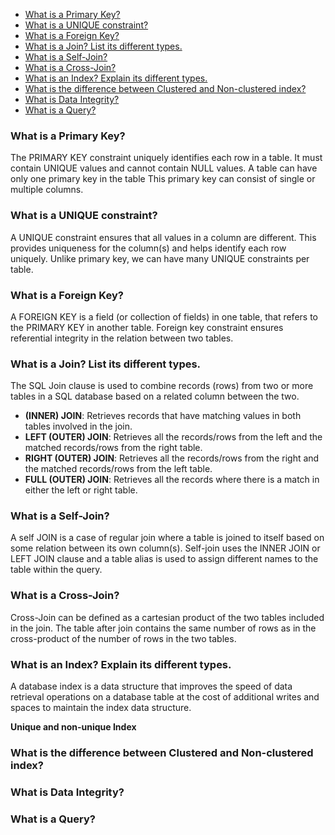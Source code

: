 - [What is a Primary Key?](#what-is-a-primary-key)
- [What is a UNIQUE constraint?](#what-is-a-unique-constraint)
- [What is a Foreign Key?](#what-is-a-foreign-key)
- [What is a Join? List its different types.](#what-is-a-join-list-its-different-types)
- [What is a Self-Join?](#what-is-a-self-join)
- [What is a Cross-Join?](#what-is-a-cross-join)
- [What is an Index? Explain its different types.](#what-is-an-index-explain-its-different-types)
- [What is the difference between Clustered and Non-clustered index?](#what-is-the-difference-between-clustered-and-non-clustered-index)
- [What is Data Integrity?](#what-is-data-integrity)
- [What is a Query?](#what-is-a-query)

### What is a Primary Key?
The PRIMARY KEY constraint uniquely identifies each row in a table.
It must contain UNIQUE values and cannot contain NULL values.
A table can have only one primary key in the table
This primary key can consist of single or multiple columns.

### What is a UNIQUE constraint?
A UNIQUE constraint ensures that all values in a column are different.
This provides uniqueness for the column(s) and helps identify each row uniquely.
Unlike primary key, we can have many UNIQUE constraints per table. 

### What is a Foreign Key?
A FOREIGN KEY is a field (or collection of fields) in one table, that refers to the PRIMARY KEY in another table.
Foreign key constraint ensures referential integrity in the relation between two tables.

### What is a Join? List its different types.
The SQL Join clause is used to combine records (rows) from two or more tables in a SQL database based on a related column between the two.
- **(INNER) JOIN**: Retrieves records that have matching values in both tables involved in the join.
- **LEFT (OUTER) JOIN**: Retrieves all the records/rows from the left and the matched records/rows from the right table.
- **RIGHT (OUTER) JOIN**: Retrieves all the records/rows from the right and the matched records/rows from the left table.
- **FULL (OUTER) JOIN**: Retrieves all the records where there is a match in either the left or right table.

### What is a Self-Join?
A self JOIN is a case of regular join where a table is joined to itself based on some relation between its own column(s).
Self-join uses the INNER JOIN or LEFT JOIN clause and a table alias is used to assign different names to the table within the query.

### What is a Cross-Join?
Cross-Join can be defined as a cartesian product of the two tables included in the join.
The table after join contains the same number of rows as in the cross-product of the number of rows in the two tables.

### What is an Index? Explain its different types.
A database index is a data structure that improves the speed of data retrieval operations on a database table at the cost of additional writes and spaces to maintain the index data structure. 

**Unique and non-unique Index**


### What is the difference between Clustered and Non-clustered index?
### What is Data Integrity?
### What is a Query?